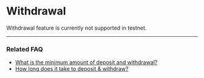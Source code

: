 # Withdrawal

Withdrawal feature is currently not supported in testnet.





***

### Related FAQ

* [What is the minimum amount of deposit and withdrawal?](../../faq/product.md#the-minimum-deposit-amount)
* [How long does it take to deposit & withdraw?](../../faq/product.md#how-long-does-it-take-to-deposit-and-withdrawal)
